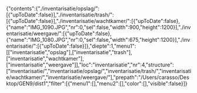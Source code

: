 {"contents":{".\/inventarisatie\/opslag\/":[{"upToDate":false}],".\/inventarisatie\/trash\/":[{"upToDate":false}],".\/inventarisatie\/wachtkamer\/":[{"upToDate":false},{"name":"IMG_1090.JPG","nr":0,"sel":false,"width":900,"height":1200}],".\/inventarisatie\/weergave\/":[{"upToDate":false},{"name":"IMG_1080.JPG","nr":0,"sel":false,"width":675,"height":1200}],".\/inventarisatie\/":[{"upToDate":false}]},"diepte":1,"menu1":[["inventarisatie","opslag"],["inventarisatie","trash"],["inventarisatie","wachtkamer"],["inventarisatie","weergave"]],"loc":"inventarisatie","nr":4,"structure":["inventarisatie\/","inventarisatie\/opslag\/","inventarisatie\/trash\/","inventarisatie\/wachtkamer\/","inventarisatie\/weergave\/"],"prepath":"\/Users\/carasso\/Desktop\/GEN9\/dist1","filter":[{"menu1":[],"menu2":[],"color":[],"visible":false}]}